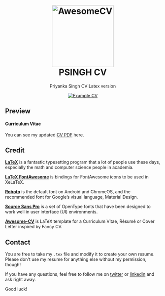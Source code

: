 <h1 align="center">
  <a href="https://github.com/tomarp/tomar-CV" title="Puneet Tomar CV Documentation">
    <img alt="AwesomeCV" src="https://github.com/posquit0/Awesome-CV/raw/master/icon.png" width="200px" height="200px" />
  </a>
  <br />
  PSINGH CV
</h1>
<p align="center">
  Priyanka Singh CV Latex version
</p>

<div align="center">
  <a href="https://github.com/psingh-xyz/latex_CV/blob/master/CV.pdf">
    <img alt="Example CV" src="https://img.shields.io/badge/cv-pdf-green.svg" />
  </a>
</div>

## Preview

#### Curriculum Vitae

You can see my updated [CV PDF](https://github.com/psingh-xyz/latex_CV/blob/master/CV.pdf) here. 

## Credit

[**LaTeX**](https://www.latex-project.org) is a fantastic typesetting program that a lot of people use these days, especially the math and computer science people in academia.

[**LaTeX FontAwesome**](https://github.com/furl/latex-fontawesome) is bindings for FontAwesome icons to be used in XeLaTeX.

[**Roboto**](https://github.com/google/roboto) is the default font on Android and ChromeOS, and the recommended font for Google’s visual language, Material Design.

[**Source Sans Pro**](https://github.com/adobe-fonts/source-sans-pro) is a set of OpenType fonts that have been designed to work well in user interface (UI) environments.

[**Awesome-CV**](https://github.com/posquit0/Awesome-CV) is LaTeX template for a Curriculum Vitae, Résumé or Cover Letter inspired by Fancy CV. 


## Contact

You are free to take my `.tex` file and modify it to create your own resume. Please don't use my resume for anything else without my permission, though!


If you have any questions, feel free to follow me on [twitter](https://twitter.com/psingh_xyz) or [linkedin](https://www.linkedin.com/in/psingh-xyz/) and ask right away.

Good luck!

